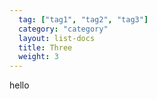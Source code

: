 ```yaml
---
  tag: ["tag1", "tag2", "tag3"]
  category: "category"
  layout: list-docs
  title: Three
  weight: 3
---
```



hello
